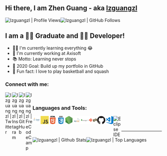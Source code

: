 
## Hi there, I am Zhen Guang - aka [lzguangzl](https://github.com/lzguangzl)

<a href="https://github.com/lzguangzl">
  <img align="left" alt="lzguangzl | Profile Views" src="https://komarev.com/ghpvc/?username=lzguangzl&color=blue&style=flat-square" />
</a>
<a href="https://github.com/lzguangzl">
  <img align="left" alt="lzguangzl | GitHub Follows" src="https://img.shields.io/github/followers/lzguangzl?label=Follow&style=social" />
</a>
<br />

## I am a 🧑‍🎓 Graduate and 🧑‍💻 Developer!

- 👨‍💻 I'm currently learning everything 😂
- 💼 I'm currently working at Axisoft
- 📚 Motto: Learning never stops
- 🥅 2020 Goal: Build up my portfolio in GitHub
- 🏀 Fun fact: I love to play basketball and squash

### Connect with me:

[<img align="left" alt="lzguangzl | Twitter" width="22px" src="https://cdn.jsdelivr.net/npm/simple-icons@v3/icons/twitter.svg" />][twitter]
[<img align="left" alt="lzguangzl | Instagram" width="22px" src="https://cdn.jsdelivr.net/npm/simple-icons@v3/icons/facebook.svg" />][facebook]
[<img align="left" alt="lzguangzl | GitHub" width="22px" src="https://cdn.jsdelivr.net/npm/simple-icons@v3/icons/github.svg" />][github]
[<img align="left" alt="lzguangzl | FreeCodeCamp" width="22px" src="https://cdn.jsdelivr.net/npm/simple-icons@v3/icons/freecodecamp.svg" />][freecodecamp]
<br />

### Languages and Tools:

[<img align="left" alt="Java" width="26px" src="https://raw.githubusercontent.com/github/explore/80688e429a7d4ef2fca1e82350fe8e3517d3494d/topics/java/java.png" />][java]
[<img align="left" alt="JavaScript" width="26px" src="https://raw.githubusercontent.com/github/explore/80688e429a7d4ef2fca1e82350fe8e3517d3494d/topics/javascript/javascript.png" />][javascript]
[<img align="left" alt="HTML5" width="26px" src="https://raw.githubusercontent.com/github/explore/80688e429a7d4ef2fca1e82350fe8e3517d3494d/topics/html/html.png" />][html]
[<img align="left" alt="CSS3" width="26px" src="https://raw.githubusercontent.com/github/explore/80688e429a7d4ef2fca1e82350fe8e3517d3494d/topics/css/css.png" />][css]
[<img align="left" alt="NodeJS" width="26px" src="https://raw.githubusercontent.com/github/explore/80688e429a7d4ef2fca1e82350fe8e3517d3494d/topics/nodejs/nodejs.png" />][nodejs]
[<img align="left" alt="MySQL" width="26px" src="https://raw.githubusercontent.com/github/explore/80688e429a7d4ef2fca1e82350fe8e3517d3494d/topics/mysql/mysql.png" />][mysql]
[<img align="left" alt="MongoDB" width="26px" src="https://raw.githubusercontent.com/github/explore/80688e429a7d4ef2fca1e82350fe8e3517d3494d/topics/mongodb/mongodb.png" />][mongodb]
[<img align="left" alt="Git" width="26px" src="https://raw.githubusercontent.com/github/explore/80688e429a7d4ef2fca1e82350fe8e3517d3494d/topics/git/git.png" />][git]
[<img align="left" alt="GitHub" width="26px" src="https://raw.githubusercontent.com/github/explore/78df643247d429f6cc873026c0622819ad797942/topics/github/github.png" />][github]
[<img align="left" alt="Visual Studio Code" width="26px" src="https://raw.githubusercontent.com/github/explore/80688e429a7d4ef2fca1e82350fe8e3517d3494d/topics/visual-studio-code/visual-studio-code.png" />][visualstudiocode]
[<img align="left" alt="Eclipse IDE" width="26px" src="https://user-images.githubusercontent.com/11943860/46922529-b28cdc80-cfe0-11e8-9aec-0091161d3599.png" />][eclipse]
<br />
<br />

---
<a href="https://github.com/lzguangzl">
  <img align="left" alt="lzguangzl | Github Stats" src="https://github-readme-stats.vercel.app/api?username=lzguangzl&theme=dark&show_icons=true"/>
</a>
<a href="https://github.com/lzguangzl">
   <img align="left" alt="lzguangzl | Top Languages" src="https://github-readme-stats.vercel.app/api/top-langs?username=lzguangzl&theme=dark"/>
</a>

[twitter]: https://twitter.com/lzguangzl
[facebook]: https://www.facebook.com/lzguangzl
[github]: https://github.com/lzguangzl
[freecodecamp]: https://www.freecodecamp.org/lzguangzl
[java]: https://www.java.com/en/
[javascript]: https://developer.mozilla.org/en-US/docs/Web/JavaScript
[html]: https://developer.mozilla.org/en-US/docs/Web/HTML
[css]: https://developer.mozilla.org/en-US/docs/Web/CSS
[nodejs]: https://nodejs.org/en/
[mysql]: https://www.mysql.com/
[mongodb]: https://www.mongodb.com/
[git]: https://git-scm.com/
[github]: https://github.com/
[visualstudiocode]: https://code.visualstudio.com/
[eclipse]: https://www.eclipse.org/ide/
